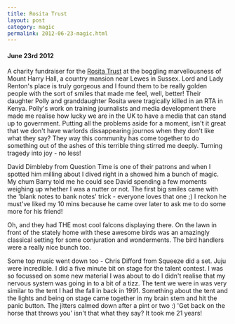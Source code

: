 ```yaml
---
title: Rosita Trust
layout: post
category: magic
permalink: 2012-06-23-magic.html
---
```



#### June 23rd 2012
A charity fundraiser for the [Rosita Trust](http://www.rositatrust.org/) at the boggling marvellousness of Mount Harry Hall, a country mansion near Lewes in Sussex. Lord and Lady Renton's place is truly gorgeous and I found them to be really golden people with the sort of smiles that made me feel, well, better! Their daughter Polly and granddaughter Rosita were tragically killed in an RTA in Kenya. Polly's work on training journalists and media development there made me realise how lucky we are in the UK to have a media that can stand up to government. Putting all the problems aside for a moment, isn't it great that we don't have warlords dissappearing journos when they don't like what they say? They way this community has come together to do something out of the ashes of this terrible thing stirred me deeply. Turning tragedy into joy - no less!  

David Dimbleby from Question Time is one of their patrons and when I spotted him milling about I dived right in a showed him a bunch of magic. My chum Barry told me he could see David spending a few moments weighing up whether I was a nutter or not. The first big smiles came with the 'blank notes to bank notes' trick - everyone loves that one ;) I reckon he must've liked my 10 mins because he came over later to ask me to do some more for his friend!  

Oh, and they had THE most cool falcons displaying there. On the lawn in front of the stately home with these awesome birds was an amazingly classical setting for some conjuration and wonderments. The bird handlers were a really nice bunch too.  

Some top music went down too - Chris Difford from Squeeze did a set. Juju were incredible. I did a five minute bit on stage for the talent contest. I was so focussed on some new material I was about to do I didn't realise that my nervous system was going in to a bit of a tizz. The tent we were in was very similar to the tent I had the fall in back in 1991. Something about the tent and the lights and being on stage came together in my brain stem and hit the panic button. The jitters calmed down after a pint or two :) 'Get back on the horse that throws you' isn't that what they say? It took me 21 years!  

